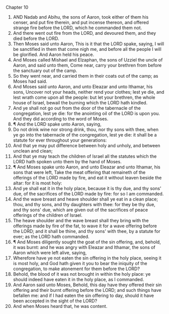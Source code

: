 

Chapter 10

1. AND Nadab and Abihu, the sons of Aaron, took either of them his censer, and put fire therein, and put incense thereon, and offered strange fire before the LORD, which he commanded them not.
2. And there went out fire from the LORD, and devoured them, and they died before the LORD.
3. Then Moses said unto Aaron, This is it that the LORD spake, saying, I will be sanctified in them that come nigh me, and before all the people I will be glorified.  And Aaron held his peace.
4. And Moses called Mishael and Elzaphan, the sons of Uzziel the uncle of Aaron, and said unto them, Come near, carry your brethren from before the sanctuary out of the camp.
5. So they went near, and carried them in their coats out of the camp; as Moses had said.
6. And Moses said unto Aaron, and unto Eleazar and unto Ithamar, his sons, Uncover not your heads, neither rend your clothes; lest ye die, and lest wrath come upon all the people: but let your brethren, the whole house of Israel, bewail the burning which the LORD hath kindled.
7. And ye shall not go out from the door of the tabernacle of the congregation, lest ye die: for the anointing oil of the LORD is upon you.  And they did according to the word of Moses.
8. ¶ And the LORD spake unto Aaron, saying,
9. Do not drink wine nor strong drink, thou, nor thy sons with thee, when ye go into the tabernacle of the congregation, lest ye die: it shall be a statute for ever throughout your generations:
10. And that ye may put difference between holy and unholy, and between unclean and clean;
11. And that ye may teach the children of Israel all the statutes which the LORD hath spoken unto them by the hand of Moses.
12. ¶ And Moses spake unto Aaron, and unto Eleazar and unto Ithamar, his sons that were left, Take the meat offering that remaineth of the offerings of the LORD made by fire, and eat it without leaven beside the altar: for it is most holy:
13. And ye shall eat it in the holy place, because it is thy due, and thy sons' due, of the sacrifices of the LORD made by fire: for so I am commanded.
14. And the wave breast and heave shoulder shall ye eat in a clean place; thou, and thy sons, and thy daughters with thee: for they be thy due, and thy sons' due, which are given out of the sacrifices of peace offerings of the children of Israel.
15. The heave shoulder and the wave breast shall they bring with the offerings made by fire of the fat, to wave it for a wave offering before the LORD; and it shall be thine, and thy sons' with thee, by a statute for ever; as the LORD hath commanded.
16. ¶ And Moses diligently sought the goat of the sin offering, and, behold, it was burnt: and he was angry with Eleazar and Ithamar, the sons of Aaron which were left alive, saying,
17. Wherefore have ye not eaten the sin offering in the holy place, seeing it is most holy, and God hath given it you to bear the iniquity of the congregation, to make atonement for them before the LORD?
18. Behold, the blood of it was not brought in within the holy place: ye should indeed have eaten it in the holy place, as I commanded.
19. And Aaron said unto Moses, Behold, this day have they offered their sin offering and their burnt offering before the LORD; and such things have befallen me: and if I had eaten the sin offering to day, should it have been accepted in the sight of the LORD?
20. And when Moses heard that, he was content.
